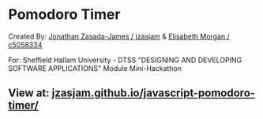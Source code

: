 # Pomodoro Timer

Created By: [Jonathan Zasada-James / jzasjam](https://github.com/jzasjam) & [Elisabeth Morgan / c5058334](https://github.com/c5058334)

For: Sheffield Hallam University - DTSS "DESIGNING AND DEVELOPING SOFTWARE APPLICATIONS" Module Mini-Hackathon

## View at: [jzasjam.github.io/javascript-pomodoro-timer/](https://jzasjam.github.io/javascript-pomodoro-timer/)
